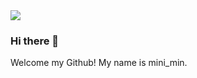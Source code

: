 <img src="https://capsule-render.vercel.app/api?type=Waving&customColorList=0,2,2,2,2,3&height=200&section=header&text=Mini_min&animation=fadeIn&fontSize=50&fontColor=FF6666" />

### Hi there 💖
Welcome my Github! My name is mini_min.


<!--
**jm-Back/jm-back** is a ✨ _special_ ✨ repository because its `README.md` (this file) appears on your GitHub profile.

Here are some ideas to get you started:

- 🔭 I’m currently working on ...
- 🌱 I’m currently learning ...
- 👯 I’m looking to collaborate on ...
- 🤔 I’m looking for help with ...
- 💬 Ask me about ...
- 📫 How to reach me: ...
- 😄 Pronouns: ...
- ⚡ Fun fact: ...
-->


